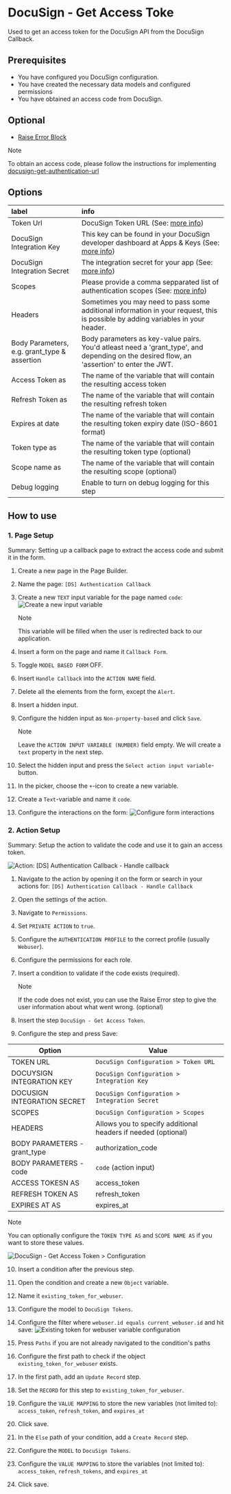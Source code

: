 # DocuSign - Get Access Toke

Used to get an access token for the DocuSign API from the DocuSign Callback.

## Prerequisites

- You have configured you DocuSign configuration.
- You have created the necessary data models and configured permissions
- You have obtained an access code from DocuSign.

## Optional

- [Raise Error Block](https://my.bettyblocks.com/block-store/ed82e4de-9248-4bb7-8791-d2cad09369b2)

> [!NOTE]
> To obtain an access code, please follow the instructions for implementing [docusign-get-authentication-url](../../docusign-get-authentication-url/readme.md)

## Options

| label                                        | info                                                                                                                                                                                                                         |
| :------------------------------------------- | :--------------------------------------------------------------------------------------------------------------------------------------------------------------------------------------------------------------------------- |
| Token Url                                    | DocuSign Token URL (See: [more info](https://developers.docusign.com/docs/web-forms-api/web-forms-101/endpoint-base-path))                                                                                                   |
| DocuSign Integration Key                     | This key can be found in your DocuSign developer dashboard at Apps & Keys (See: [more info](https://support.docusign.com/s/document-item?language=en_US&bundleId=pik1583277475390&topicId=pmp1583277397015.html&_LANG=enus)) |
| DocuSign Integration Secret                  | The integration secret for your app (See: [more info](https://support.docusign.com/s/document-item?language=en_US&bundleId=pik1583277475390&topicId=lzz1583277395470.html&_LANG=enus))                                       |
| Scopes                                       | Please provide a comma sepparated list of authentication scopes (See: [more info](https://developers.docusign.com/platform/auth/reference/scopes/))                                                                          |
| Headers                                      | Sometimes you may need to pass some additional information in your request, this is possible by adding variables in your header.                                                                                             |
| Body Parameters, e.g. grant_type & assertion | Body parameters as key-value pairs. You'd atleast need a 'grant_type', and depending on the desired flow, an 'assertion' to enter the JWT.                                                                                   |
| Access Token as                              | The name of the variable that will contain the resulting access token                                                                                                                                                        |
| Refresh Token as                             | The name of the variable that will contain the resulting refresh token                                                                                                                                                       |
| Expires at date                              | The name of the variable that will contain the resulting token expiry date (ISO-8601 format)                                                                                                                                 |
| Token type as                                | The name of the variable that will contain the resulting token type (optional)                                                                                                                                               |
| Scope name as                                | The name of the variable that will contain the resulting scope (optional)                                                                                                                                                    |
| Debug logging                                | Enable to turn on debug logging for this step                                                                                                                                                                                |

## How to use

### 1. Page Setup

Summary: Setting up a callback page to extract the access code and submit it in the form.

1. Create a new page in the Page Builder.

2. Name the page: `[DS] Authentication Callback`

3. Create a new `TEXT` input variable for the page named `code`:
   ![Create a new input variable](../../public/create_page_input_var.jpg)

   > [!NOTE]
   > This variable will be filled when the user is redirected back to our application.

4. Insert a form on the page and name it `Callback Form`.

5. Toggle `MODEL BASED FORM` OFF.

6. Insert `Handle Callback` into the `ACTION NAME` field.

7. Delete all the elements from the form, except the `Alert`.

8. Insert a hidden input.

9. Configure the hidden input as `Non-property-based` and click `Save`.

   > [!NOTE]
   > Leave the `ACTION INPUT VARIABLE (NUMBER)` field empty. We will create a `text` property in the next step.

10. Select the hidden input and press the `Select action input variable`-button.

11. In the picker, choose the `+`-icon to create a new variable.

12. Create a `Text`-variable and name it `code`.

13. Configure the interactions on the form:
    ![Configure form interactions](../../public/configure_form_interactions)

### 2. Action Setup

Summary: Setup the action to validate the code and use it to gain an access token.

![Action: [DS] Authentication Callback - Handle callback](../../public/ds_authentication_callback_handle_callback.jpg)

1. Navigate to the action by opening it on the form or search in your actions for:
   `[DS] Authentication Callback - Handle Callback`

2. Open the settings of the action.

3. Navigate to `Permissions`.

4. Set `PRIVATE ACTION` to `true`.

5. Configure the `AUTHENTICATION PROFILE` to the correct profile (usually `Webuser`).

6. Configure the permissions for each role.

7. Insert a condition to validate if the code exists (required).

   > [!NOTE]
   > If the code does not exist, you can use the Raise Error step to give the user information about what went wrong. (optional)

8. Insert the step `DocuSign - Get Access Token`.

9. Configure the step and press Save:

| Option                       | Value                                                         |
| ---------------------------- | ------------------------------------------------------------- |
| TOKEN URL                    | `DocuSign Configuration > Token URL`                          |
| DOCUYSIGN INTEGRATION KEY    | `DocuSign Configuration > Integration Key`                    |
| DOCUSIGN INTEGRATION SECRET  | `DocuSign Configuration > Integration Secret`                 |
| SCOPES                       | `DocuSign Configuration > Scopes`                             |
| HEADERS                      | Allows you to specify additional headers if needed (optional) |
| BODY PARAMETERS - grant_type | authorization_code                                            |
| BODY PARAMETERS - code       | `code` (action input)                                         |
| ACCESS TOKESN AS             | access_token                                                  |
| REFRESH TOKEN AS             | refresh_token                                                 |
| EXPIRES AT AS                | expires_at                                                    |

> [!NOTE]
> You can optionally configure the `TOKEN TYPE AS` and `SCOPE NAME AS` if you want to store these values.

![DocuSign - Get Access Token > Configuration](../../public/docusign-get-access-token-config.jpg)

10. Insert a condition after the previous step.

11. Open the condition and create a new `Object` variable.

12. Name it `existing_token_for_webuser`.

13. Configure the model to `DocuSign Tokens`.

14. Configure the filter where `webuser.id equals current_webuser.id` and hit save:
    ![Existing token for webuser variable configuration](../../public/existing_token_for_webuser_variable_configuration.jpg)

15. Press `Paths` if you are not already navigated to the condition's paths

16. Configure the first path to check if the object `existing_token_for_webuser` exists.

17. In the first path, add an `Update Record` step.

18. Set the `RECORD` for this step to `existing_token_for_webuser`.

19. Configure the `VALUE MAPPING` to store the new variables (not limited to): `access_token`, `refresh_token`, and `expires_at`

20. Click save.

21. In the `Else` path of your condition, add a `Create Record` step.

22. Configure the `MODEL` to `DocuSign Tokens`.

23. Configure the `VALUE MAPPING` to store the variables (not limited to): `access_token`, `refresh_tokens`, and `expires_at`

24. Click save.

